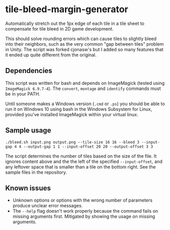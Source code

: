 # tile-bleed-margin-generator

Automatically stretch out the 1px edge of each tile in a tile sheet to compensate for tile bleed in 2D game development.

This should solve rounding errors which can cause tiles to slightly bleed into their neighbors, such as the very common "gap between tiles" problem in Unity. The script was forked cjonasw's but I added so many features that it ended up quite different from the original.

## Dependencies

This script was written for bash and depends on ImageMagick (tested using `ImageMagick 6.9.7-4`). The `convert`, `montage` and `identify` commands must be in your PATH.

Until someone makes a Windows version (`.cmd` or `.ps`) you should be able to run it on Windows 10 using bash in the Windows Subsystem for Linux, provided you've installed ImageMagick within your virtual linux.

## Sample usage

    ./bleed.sh input.png output.png --tile-size 16 16 --bleed 3 --input-gap 4 4 --output-gap 1 1 --input-offset 20 20 --output-offset 3 3

The script determines the number of tiles based on the size of the file. It ignores content above and the the left of the specified `--input-offset`, and any leftover space that is smaller than a tile on the bottom right. See the sample files in the repository.

## Known issues

-   Unknown options or options with the wrong number of parameters produce unclear error messages.
-   The `--help` flag doesn't work properly because the command fails on missing arguments first. Mitigated by showing the usage on missing arguments.